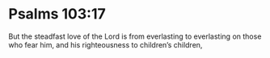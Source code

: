 # Psalms 103:17

But the steadfast love of the Lord is from everlasting to everlasting on those who fear him, and his righteousness to children’s children,
